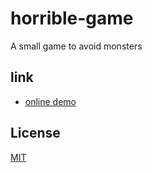 # horrible-game

A small game to avoid monsters

## link

- [online demo](https://pgs98.com/horrible-game/)

## License

[MIT](https://github.com/pegasus-1998/horrible-game/blob/main/LICENSE)


